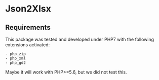 # Json2Xlsx



## Requirements

This package was tested and developed under PHP7 with the following extensions activated:

    - php_zip
    - php_xml
    - php_gd2
    
Maybe it will work with PHP>=5.6, but we did not test this.